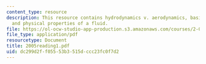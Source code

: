 ```yaml
---
content_type: resource
description: This resource contains hydrodynamics v. aerodynamics, basic fluid properties,
  and physical properties of a fluid.
file: https://ol-ocw-studio-app-production.s3.amazonaws.com/courses/2-016-hydrodynamics-13-012-fall-2005/dc299d2ff05553b3515dccc23fc0f7d2_2005reading1.pdf
file_type: application/pdf
resourcetype: Document
title: 2005reading1.pdf
uid: dc299d2f-f055-53b3-515d-ccc23fc0f7d2
---
```

